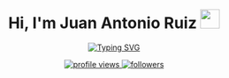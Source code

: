 <h1 align="center"><b>Hi, I'm Juan Antonio Ruiz </b><img src="https://media.giphy.com/media/hvRJCLFzcasrR4ia7z/giphy.gif" width="35"></h1>

<div align=center>
    <a href="https://git.io/typing-svg"><img src="https://readme-typing-svg.herokuapp.com?font=Fira+Code&duration=5000&pause=500&color=52F7EF&center=true&vCenter=true&width=500&lines=;Artificial+Intelligence+Student;Competitive+Programmer;Always+learning+new+things" alt="Typing SVG" /></a>
</div>

<p align="center">
	<a href="https://github.com/jantonioruiz">
		<img src="https://komarev.com/ghpvc/?username=jantonioruiz&label=Profile%20views&color=0e75b6&style=flat" alt="profile views"/>
	</a>
	<a href="https://github.com/jantonioruiz">
		<img src="https://img.shields.io/github/followers/jantonioruiz?label=Followers" alt="followers"/>
	</a>
</p>
